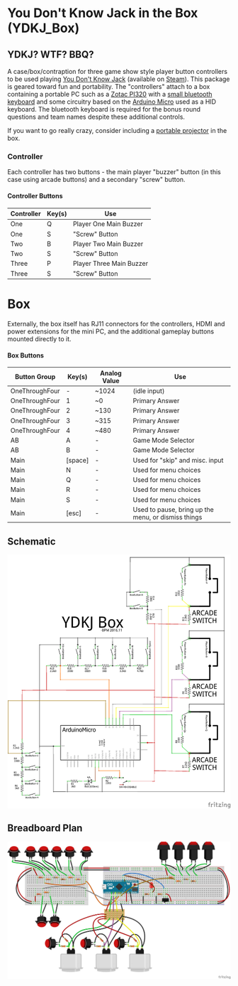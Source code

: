 # You Don't Know Jack in the Box (YDKJ_Box)

## YDKJ? WTF? BBQ?

A case/box/contraption for three game show style player button controllers to be used playing [You Don't Know Jack](https://en.wikipedia.org/wiki/You_Don%27t_Know_Jack_\(video_game_series\)) (available on [Steam](http://store.steampowered.com/sub/33692/)). This package is geared toward fun and portability. The "controllers" attach to a box containing a portable PC such as a [Zotac PI320](https://www.zotac.com/us/product/mini_pcs/pi320) with a [small bluetooth keyboard](http://www.centralcomputers.com/p-383937-comkia-mobikeys-b405-bluetooth-keyboardwith-touchpadproduct.aspx) and some circuitry based on the [Arduino Micro](https://www.arduino.cc/en/Main/ArduinoBoardMicro) used as a HID keyboard. The bluetooth keyboard is required for the bonus round questions and team names despite these additional controls.

If you want to go really crazy, consider including a [portable projector](https://rif6.com/product/cube/) in the box.

### Controller

Each controller has two buttons - the main  player "buzzer" button (in this case using arcade buttons) and a secondary "screw" button.

#### Controller Buttons

|Controller|Key(s)|Use|
|----|----|----|
|One|Q|Player One Main Buzzer|
|One|S|"Screw" Button|
|Two|B|Player Two Main Buzzer|
|Two|S|"Screw" Button|
|Three|P|Player Three Main Buzzer|
|Three|S|"Screw" Button|

# Box

Externally, the box itself has RJ11 connectors for the controllers, HDMI and power extensions for the mini PC, and the additional gameplay buttons mounted directly to it.

#### Box Buttons

|Button Group|Key(s)|Analog Value|Use|
|----|----|----|----|
|OneThroughFour|-|~1024|(idle input)|
|OneThroughFour|1|~0|Primary Answer|
|OneThroughFour|2|~130|Primary Answer|
|OneThroughFour|3|~315|Primary Answer|
|OneThroughFour|4|~480|Primary Answer|
|AB|A|-|Game Mode Selector|
|AB|B|-|Game Mode Selector|
|Main|[space]|-|Used for "skip" and misc. input|
|Main|N|-|Used for menu choices|
|Main|Q|-|Used for menu choices|
|Main|R|-|Used for menu choices|
|Main|S|-|Used for menu choices|
|Main|[esc]|-|Used to pause, bring up the menu, or dismiss things|

## Schematic

![Schematic](circuit_plan_schem.png?raw=true "Schematic")

## Breadboard Plan

![Breadboard Plan](circuit_plan_bb.png?raw=true "Breadboard Plan")
